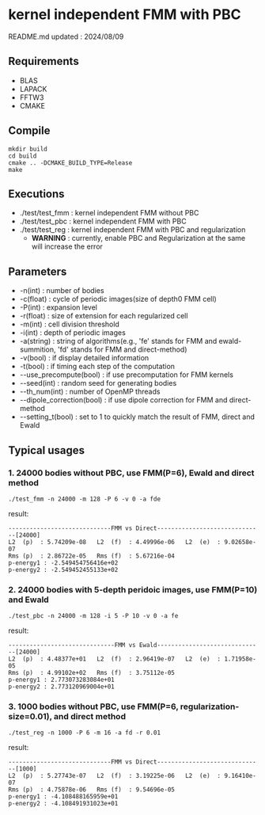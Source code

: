 # kernel independent FMM with PBC
README.md updated : 2024/08/09

## Requirements
+ BLAS
+ LAPACK
+ FFTW3
+ CMAKE

## Compile
```
mkdir build  
cd build  
cmake .. -DCMAKE_BUILD_TYPE=Release
make  
```

## Executions
+ ./test/test_fmm : kernel independent FMM without PBC
+ ./test/test_pbc : kernel independent FMM with PBC
+ ./test/test_reg : kernel independent FMM with PBC and regularization
    - __WARNING__ : currently, enable PBC and Regularization at the same will increase the error

## Parameters
+ -n(int) : number of bodies
+ -c(float) : cycle of periodic images(size of depth0 FMM cell)
+ -P(int) : expansion level
+ -r(float) : size of extension for each regularized cell
+ -m(int) : cell division threshold
+ -i(int) : depth of periodic images
+ -a(string) : string of algorithms(e.g., 'fe' stands for FMM and ewald-summition, 'fd' stands for FMM and direct-method)
+ -v(bool) : if display detailed information
+ -t(bool) : if timing each step of the computation
+ --use_precompute(bool) : if use precomputation for FMM kernels
+ --seed(int) : random seed for generating bodies
+ --th_num(int) : number of OpenMP threads
+ --dipole_correction(bool) : if use dipole correction for FMM and direct-method
+ --setting_t(bool) : set to 1 to quickly match the result of FMM, direct and Ewald

## Typical usages

### 1. 24000 bodies without PBC, use FMM(P=6), Ewald and direct method
```
./test_fmm -n 24000 -m 128 -P 6 -v 0 -a fde
```
result: 
```
-----------------------------FMM vs Direct------------------------------[24000]
L2  (p)  : 5.74209e-08   L2  (f)  : 4.49996e-06   L2  (e)  : 9.02658e-07
Rms (p)  : 2.86722e-05   Rms (f)  : 5.67216e-04
p-energy1 : -2.549454756416e+02
p-energy2 : -2.549452455133e+02
```

### 2. 24000 bodies with 5-depth peridoic images, use FMM(P=10) and Ewald
```
./test_pbc -n 24000 -m 128 -i 5 -P 10 -v 0 -a fe
```
result:  
```
------------------------------FMM vs Ewald------------------------------[24000]
L2  (p)  : 4.48377e+01   L2  (f)  : 2.96419e-07   L2  (e)  : 1.71958e-05
Rms (p)  : 4.99102e+02   Rms (f)  : 3.75112e-05
p-energy1 : 2.773073283084e+01
p-energy2 : 2.773120969004e+01
```

### 3. 1000 bodies without PBC, use FMM(P=6, regularization-size=0.01), and direct method
```
./test_reg -n 1000 -P 6 -m 16 -a fd -r 0.01
```
result:  
```
-----------------------------FMM vs Direct------------------------------[1000]
L2  (p)  : 5.27743e-07   L2  (f)  : 3.19225e-06   L2  (e)  : 9.16410e-07
Rms (p)  : 4.75878e-06   Rms (f)  : 9.54696e-05
p-energy1 : -4.108488165959e+01
p-energy2 : -4.108491931023e+01
```